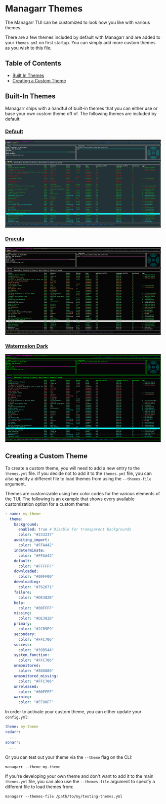 # Managarr Themes
The Managarr TUI can be customized to look how you like with various themes.

There are a few themes included by default with Managarr and are added to your `themes.yml`
on first startup. You can simply add more custom themes as you wish to this file.

## Table of Contents
- [Built In Themes](#built-in-themes)
- [Creating a Custom Theme](#creating-a-custom-theme)

## Built-In Themes
Managarr ships with a handful of built-in themes that you can either use or base your own
custom theme off of. The following themes are included by default:

### [Default](./default/README.md)
![sonarr-library](./default/sonarr_library.png)

### [Dracula](./dracula/README.md)
![sonarr-library](./dracula/sonarr_library.png)

### [Watermelon Dark](./watermelon-dark/README.md)
![sonarr-library](./watermelon-dark/sonarr_library.png)

## Creating a Custom Theme
To create a custom theme, you will need to add a new entry to the `themes.yml` file. If you decide not to add it to the
`themes.yml` file, you can also specify a different file to load themes from using the `--themes-file` argument.

Themes are customizable using hex color codes for the various elements of the TUI. The following
is an example that shows every available customization option for a custom theme:

```yaml
- name: my-theme
  theme:
    background:
      enabled: true # Disable for transparent backgrounds
      color: "#233237"
    awaiting_import:
      color: "#FFAA42"
    indeterminate:
      color: "#FFAA42"
    default:
      color: "#FFFFFF"
    downloaded:
      color: "#00FF00"
    downloading:
      color: "#762671"
    failure:
      color: "#DE382B"
    help:
      color: "#00FFFF"
    missing:
      color: "#DE382B"
    primary:
      color: "#2CB5E9"
    secondary:
      color: "#FFC706"
    success:
      color: "#39B54A"
    system_function:
      color: "#FFC706"
    unmonitored:
      color: "#808080"
    unmonitored_missing:
      color: "#FFC706"
    unreleased:
      color: "#00FFFF"
    warning:
      color: "#FF00FF"
```

In order to activate your custom theme, you can either update your `config.yml`:

```yaml
theme: my-theme
radarr:
  ...
sonarr:
  ...
```

Or you can test out your theme via the `--theme` flag on the CLI:

```shell
managarr --theme my-theme
```

If you're developing your own theme and don't want to add it to the main `themes.yml` file, you can
also use the `--themes-file` argument to specify a different file to load themes from:

```shell
managarr --themes-file /path/to/my/testing-themes.yml
```